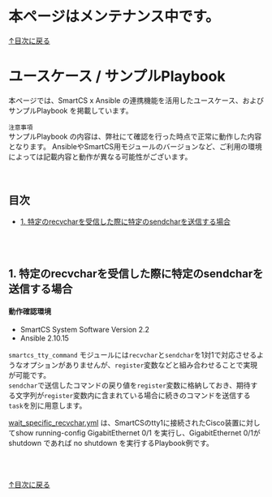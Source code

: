 # 本ページはメンテナンス中です。

[↑目次に戻る](./README.md)
<br>
# ユースケース / サンプルPlaybook

本ページでは、SmartCS x Ansible の連携機能を活用したユースケース、およびサンプルPlaybook を掲載しています。  

`注意事項`  
サンプルPlaybook の内容は、弊社にて確認を行った時点で正常に動作した内容となります。
AnsibleやSmartCS用モジュールのバージョンなど、ご利用の環境によっては記載内容と動作が異なる可能性がございます。  

<br>

## 目次
- [1. 特定のrecvcharを受信した際に特定のsendcharを送信する場合](./README.md#1-特定のrecvcharを受信した際に特定のsendcharを送信する場合)

<br>
<br>

## 1. 特定のrecvcharを受信した際に特定のsendcharを送信する場合
#### 動作確認環境
* SmartCS System Software Version 2.2
* Ansible 2.10.15

`smartcs_tty_command` モジュールには`recvchar`と`sendchar`を1対1で対応させるようなオプションがありませんが、`register`変数などと組み合わせることで実現が可能です。  
`sendchar`で送信したコマンドの戻り値を`register`変数に格納しておき、期待する文字列が`register`変数内に含まれている場合に続きのコマンドを送信する`task`を別に用意します。

[wait_specific_recvchar.yml](./wait_specific_recvchar.yml) は、SmartCSのtty1に接続されたCisco装置に対してshow running-config GigabitEthernet 0/1 を実行し、GigabitEthernet 0/1が shutdown であれば no shutdown を実行するPlaybook例です。



<br>
<br>

[↑目次に戻る](./README.md)

